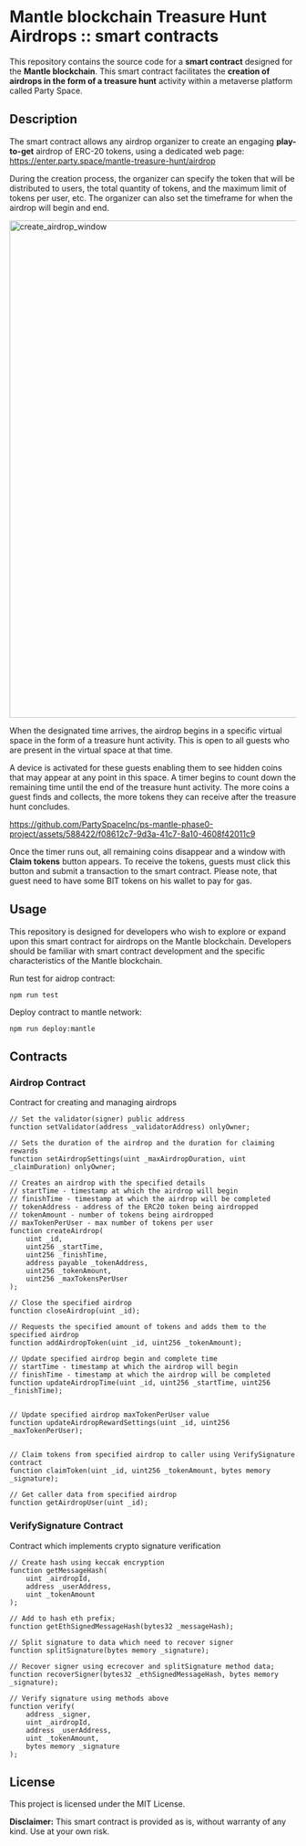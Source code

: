 # **Mantle blockchain T**reasure Hunt **Airdrops**  ::  smart contracts

This repository contains the source code for a **smart contract** designed for the **Mantle blockchain**. This smart contract facilitates the **creation of airdrops in the form of a treasure hunt** activity within a metaverse platform called Party Space.

## **Description**

The smart contract allows any airdrop organizer to create an engaging **play-to-get** airdrop of ERC-20 tokens, using a dedicated web page: https://enter.party.space/mantle-treasure-hunt/airdrop

During the creation process, the organizer can specify the token that will be distributed to users, the total quantity of tokens, and the maximum limit of tokens per user, etc.
The organizer can also set the timeframe for when the airdrop will begin and end.

<img width="871" alt="create_airdrop_window" src="https://github.com/PartySpaceInc/ps-mantle-phase0-project/assets/588422/1a41f775-76c0-473d-aa07-508fb19a4c57">

When the designated time arrives, the airdrop begins in a specific virtual space in the form of a treasure hunt activity. This is open to all guests who are present in the virtual space at that time. 

A device is activated for these guests enabling them to see hidden coins that may appear at any point in this space. A timer begins to count down the remaining time until the end of the treasure hunt activity. The more coins a guest finds and collects, the more tokens they can receive after the treasure hunt concludes.


https://github.com/PartySpaceInc/ps-mantle-phase0-project/assets/588422/f08612c7-9d3a-41c7-8a10-4608f42011c9


Once the timer runs out, all remaining coins disappear and a window with **Claim tokens** button appears. To receive the tokens, guests must click this button and submit a transaction to the smart contract. Please note, that guest need to have some BIT tokens on his wallet to pay for gas. 


## **Usage**

This repository is designed for developers who wish to explore or expand upon this smart contract for airdrops on the Mantle blockchain. Developers should be familiar with smart contract development and the specific characteristics of the Mantle blockchain.


Run test for aidrop contract:

```shell
npm run test
```

Deploy contract to mantle network:

```shell
npm run deploy:mantle
```

## Contracts

### Airdrop Contract

Contract for creating and managing airdrops
```solidity
// Set the validator(signer) public address
function setValidator(address _validatorAddress) onlyOwner;

// Sets the duration of the airdrop and the duration for claiming rewards
function setAirdropSettings(uint _maxAirdropDuration, uint _claimDuration) onlyOwner;

// Creates an airdrop with the specified details
// startTime - timestamp at which the airdrop will begin
// finishTime - timestamp at which the airdrop will be completed
// tokenAddress - address of the ERC20 token being airdropped
// tokenAmount - number of tokens being airdropped
// maxTokenPerUser - max number of tokens per user
function createAirdrop(
    uint _id,
    uint256 _startTime,
    uint256 _finishTime,
    address payable _tokenAddress,
    uint256 _tokenAmount,
    uint256 _maxTokensPerUser
);

// Close the specified airdrop
function closeAirdrop(uint _id);

// Requests the specified amount of tokens and adds them to the specified airdrop
function addAirdropToken(uint _id, uint256 _tokenAmount);

// Update specified airdrop begin and complete time
// startTime - timestamp at which the airdrop will begin
// finishTime - timestamp at which the airdrop will be completed
function updateAirdropTime(uint _id, uint256 _startTime, uint256 _finishTime);


// Update specified airdrop maxTokenPerUser value
function updateAirdropRewardSettings(uint _id, uint256 _maxTokenPerUser);


// Claim tokens from specified airdrop to caller using VerifySignature contract
function claimToken(uint _id, uint256 _tokenAmount, bytes memory _signature);

// Get caller data from specified airdrop
function getAirdropUser(uint _id);
```

### VerifySignature Contract

Contract which implements crypto signature verification

```solidity
// Create hash using keccak encryption
function getMessageHash(
    uint _airdropId,
    address _userAddress,
    uint _tokenAmount
);

// Add to hash eth prefix;
function getEthSignedMessageHash(bytes32 _messageHash);

// Split signature to data which need to recover signer
function splitSignature(bytes memory _signature);

// Recover signer using ecrecover and splitSignature method data;
function recoverSigner(bytes32 _ethSignedMessageHash, bytes memory _signature);

// Verify signature using methods above
function verify(
    address _signer,
    uint _airdropId,
    address _userAddress,
    uint _tokenAmount,
    bytes memory _signature
);
```



## **License**

This project is licensed under the MIT License.

**Disclaimer:** This smart contract is provided as is, without warranty of any kind. Use at your own risk.
